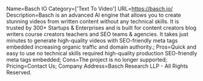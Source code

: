 Name=Basch IO
Category=['Text To Video']
URL=https://basch.io/
Description=Basch is an advanced AI engine that allows you to create stunning videos from written content without any technical skills. It is trusted by 300+ Startups & Enterprises and is built for content creators blog writers course creators teachers and SEO teams & agencies. It takes just minutes to generate high-quality videos with SEO-friendly meta tags embedded increasing organic traffic and domain authority.;
Pros=Quick and easy to use no technical skills required high-quality production SEO-friendly meta tags embedded;
Cons=The project is no longer supported;
Pricing=Contact Us;
Company Address=Basch Research LLP - All Rights Reserved.
